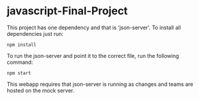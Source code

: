 # javascript-Final-Project
This project has one dependency and that is 'json-server'. To install all dependencies just run:
```
npm install
```
To run the json-server and point it to the correct file, run the following command:
```
npm start
```

This webapp requires that json-server is running as changes and teams are hosted on the mock server.
